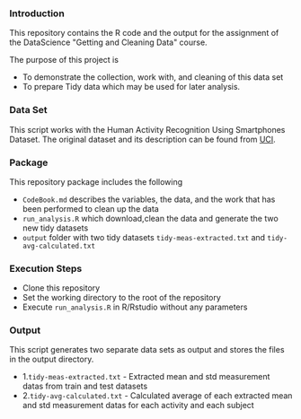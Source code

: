 ### Introduction

This repository contains the R code and the output for the assignment of the DataScience "Getting and Cleaning Data" course.

The purpose of this project is 
- To demonstrate the collection, work with, and cleaning of this data set
- To prepare Tidy data which may be used for later analysis.

### Data Set
This script works with the Human Activity Recognition Using Smartphones Dataset.
The original dataset and its description can be found from [UCI](http://archive.ics.uci.edu/ml/datasets/Human+Activity+Recognition+Using+Smartphones).

### Package
This repository package includes the following
- `CodeBook.md` describes the variables, the data, and the work that has been performed to clean up the data
- `run_analysis.R` which download,clean the data and generate the two new tidy datasets
- `output` folder with two tidy datasets `tidy-meas-extracted.txt` and `tidy-avg-calculated.txt`

### Execution Steps

- Clone this repository
- Set the working directory to the root of the repository
- Execute `run_analysis.R` in R/Rstudio without any parameters  

### Output
This script generates two separate data sets as output and stores the files in the output directory.
- 1.`tidy-meas-extracted.txt` - Extracted mean and std measurement datas from train and test datasets
- 2.`tidy-avg-calculated.txt` - Calculated average of each extracted mean and std measurement datas for each activity and each subject 	